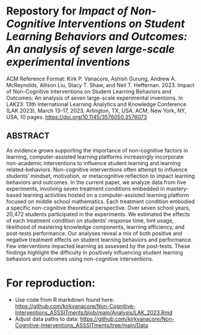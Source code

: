 # Repostory for _Impact of Non-Cognitive Interventions on Student Learning Behaviors and Outcomes: An analysis of seven large-scale experimental inventions_

ACM Reference Format: Kirk P. Vanacore, Ashish Gurung, Andrew A. McReynolds, Allison Liu, Stacy T. Shaw, and Neil T. Heffernan. 2023. Impact of Non-Cognitive Interventions on Student Learning Behaviors and Outcomes: An analysis of seven large-scale experimental inventions. In LAK23: 13th International Learning Analytics and Knowledge Conference (LAK 2023), March 13–17, 2023, Arlington, TX, USA. ACM, New York, NY, USA, 10 pages. https://doi.org/10.1145/3576050.3576073 

## ABSTRACT
As evidence grows supporting the importance of non-cognitive factors in learning, computer-assisted learning platforms increasingly incorporate non-academic interventions to influence student learning and learning related-behaviors. Non-cognitive interventions often attempt to influence students’ mindset, motivation, or metacognitive reflection to impact learning behaviors and outcomes. In the current paper, we analyze data from five experiments, involving seven treatment conditions embedded in mastery-based learning activities hosted on a computer-assisted learning platform focused on middle school mathematics. Each treatment condition embodied a specific non-cognitive theoretical perspective. Over seven school years, 20,472 students participated in the experiments. We estimated the effects of each treatment condition on students’ response time, hint usage, likelihood of mastering knowledge components, learning efficiency, and post-tests performance. Our analyses reveal a mix of both positive and negative treatment effects on student learning behaviors and performance. Few interventions impacted learning as assessed by the post-tests. These findings highlight the difficulty in positively influencing student learning behaviors and outcomes using non-cognitive interventions.


# For reproduction:
* Use code from R markdown found here: https://github.com/kirkvanacore/Non-Cognitive-Interventions_ASSSITments/blob/main/Analysis/LAK_2023.Rmd
* Adjust data paths to data: https://github.com/kirkvanacore/Non-Cognitive-Interventions_ASSSITments/tree/main/Data
